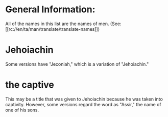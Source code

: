 # General Information:

All of the names in this list are the names of men. (See: [[rc://en/ta/man/translate/translate-names]])

# Jehoiachin

Some versions have "Jeconiah," which is a variation of "Jehoiachin."

# the captive

This may be a title that was given to Jehoiachin because he was taken into captivity. However, some versions regard the word as "Assir," the name of one of his sons.